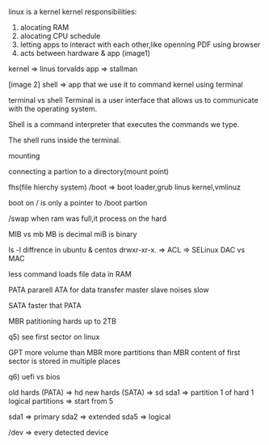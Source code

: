 linux is a kernel
kernel responsibilities:
1) alocating RAM
2) alocating CPU schedule
3) letting apps to interact with each other,like openning PDF using browser
4) acts between hardware & app (image1)

kernel => linus torvalds
app => stallman

[image 2]
shell => app that we use it to command kernel using terminal



terminal vs shell
Terminal is a user interface that allows us to communicate with the operating system.

Shell is a command interpreter that executes the commands we type.

The shell runs inside the terminal.

mounting

connecting a partion to a directory(mount point)

fhs(file hierchy system)
/boot => boot loader,grub
         linus kernel,vmlinuz

boot on / is only a pointer to /boot partion

/swap
when ram was full,it process on the hard

MIB vs mb
MB is decimal
miB is binary

ls -l diffrence in ubuntu & centos
drwxr-xr-x. => ACL => SELinux
DAC vs MAC

less command  loads file data in RAM


PATA
pararell ATA
for data transfer
master slave
noises
slow

SATA
faster that PATA

MBR
patitioning hards up to 2TB

q5) see first sector on linux

GPT
more volume than MBR
more partitions than MBR
content of first sector is stored in multiple places

q6) uefi vs bios


old hards (PATA) => hd
new hards (SATA) => sd
sda1 => partition 1 of hard 1
logical partitions => start from 5

sda1 => primary
sda2 => extended
sda5 => logical

/dev => every detected device 
